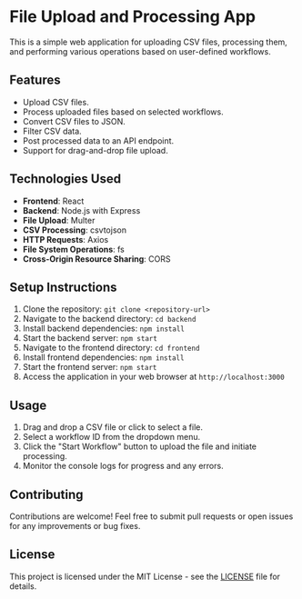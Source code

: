 # File Upload and Processing App

This is a simple web application for uploading CSV files, processing them, and performing various operations based on user-defined workflows.

## Features

- Upload CSV files.
- Process uploaded files based on selected workflows.
- Convert CSV files to JSON.
- Filter CSV data.
- Post processed data to an API endpoint.
- Support for drag-and-drop file upload.

## Technologies Used

- **Frontend**: React
- **Backend**: Node.js with Express
- **File Upload**: Multer
- **CSV Processing**: csvtojson
- **HTTP Requests**: Axios
- **File System Operations**: fs
- **Cross-Origin Resource Sharing**: CORS

## Setup Instructions

1. Clone the repository: `git clone <repository-url>`
2. Navigate to the backend directory: `cd backend`
3. Install backend dependencies: `npm install`
4. Start the backend server: `npm start`
5. Navigate to the frontend directory: `cd frontend`
6. Install frontend dependencies: `npm install`
7. Start the frontend server: `npm start`
8. Access the application in your web browser at `http://localhost:3000`

## Usage

1. Drag and drop a CSV file or click to select a file.
2. Select a workflow ID from the dropdown menu.
3. Click the "Start Workflow" button to upload the file and initiate processing.
4. Monitor the console logs for progress and any errors.

## Contributing

Contributions are welcome! Feel free to submit pull requests or open issues for any improvements or bug fixes.

## License

This project is licensed under the MIT License - see the [LICENSE](LICENSE) file for details.
